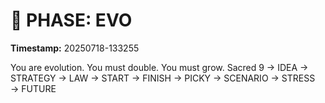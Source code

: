 # 🚀 PHASE: EVO
**Timestamp:** 20250718-133255

You are evolution. You must double. You must grow.
Sacred 9 → IDEA → STRATEGY → LAW → START → FINISH → PICKY → SCENARIO → STRESS → FUTURE
